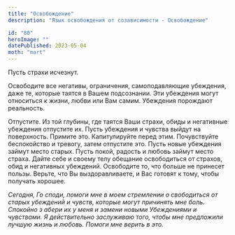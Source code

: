 ```yaml
---
title: "Освобождение"
description: "Язык освобождения от созависимости - Освобождение"

id: "80"
heroImage: ""
datePublished: 2023-05-04
moth: "mart"
---
```


Пусть страхи исчезнут.

Освободите все негативы, ограничения, самоподавляющие убеждения, даже те,
которые таятся в Вашем подсознании. Эти убеждения могут относиться к жизни,
любви или Вам самим. Убеждения порождают реальность.

Отпустите. Из той глубины, где таятся Ваши страхи, обиды и негативные
убеждения отпустите их. Пусть убеждения и чувства выйдут на поверхность.
Примите это. Капитулируйте перед этим. Почувствуйте беспокойство и тревогу,
затем отпустите это. Пусть новые убеждения займут место старых. Пусть покой,
радость и любовь займут место страха. Дайте себе и своему телу обещание
освободиться от страхов, обид и негативных убеждений. Освободите то, что
больше не принесет пользы. Верьте, что Вы выздоравливаете, и Вас готовят к
тому, чтобы получать хорошее.

_Сегодня,_ _Го_ _споди,_ _помоги_ _мне_ _в_ _моем_ _стремлении_ _о_
_свободиться_ _от_ _старых_ _убеждений_ _и_ _чувств,_ _которые_ _могут_
_причинять_ _мне_ _боль._ _Спокойно_ _з_ _абери_ _их_ _у_ _меня_ _и_ _замени_
_новыми_ _Убеждениями_ _и_ _чувствами._ _Я_ _действительно_ _заслуживаю_
_того,_ _чтобы_ _мне_ _предложили_ _лучшую_ _жизнь_ _и_ _любовь._ _Помоги_
_мне_ _верить_ _в_ _это._

